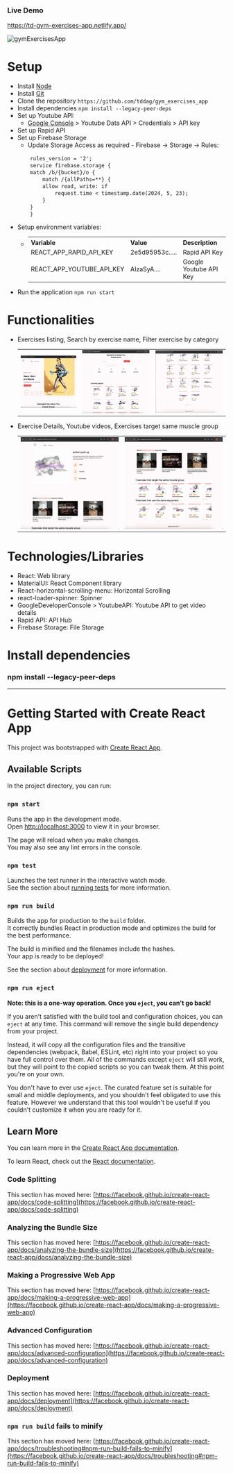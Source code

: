 ### Live Demo

https://td-gym-exercises-app.netlify.app/

<img width="600" alt="gymExercisesApp" src="https://user-images.githubusercontent.com/34137087/233452452-61e06562-da75-43b8-8cff-c3da2b75382e.png">

# Setup

- Install [Node](https://nodejs.org/en/download/)
- Install [Git](https://git-scm.com/book/en/v2/Getting-Started-Installing-Git)
- Clone the repository `https://github.com/tddag/gym_exercises_app`
- Install dependencies `npm install --legacy-peer-deps`
- Set up Youtube API:
  - [Google Console](https://console.cloud.google) > Youtube Data API > Credentials > API key
- Set up Rapid API
- Set up Firebase Storage
  - Update Storage Access as required - Firebase -> Storage -> Rules:
  ```
      rules_version = '2';
      service firebase.storage {
      match /b/{bucket}/o {
          match /{allPaths=**} {
          allow read, write: if
              request.time < timestamp.date(2024, 5, 23);
          }
      }
      }
  ```
- Setup environment variables:
  - <table>
        <tr>
            <th>Variable</th>
            <th>Value</th>
            <th>Description</th>
        </tr>
        <tr>
            <td>REACT_APP_RAPID_API_KEY</td>
            <td>2e5d95953c.....</td>
            <td>Rapid API Key</td>
        </tr>   
        <tr>
            <td>REACT_APP_YOUTUBE_API_KEY</td>
            <td>AIzaSyA....</td>
            <td>Google Youtube API Key</td>
        </tr>                                           
    </table>
- Run the application `npm run start`

# Functionalities

- Exercises listing, Search by exercise name, Filter exercise by category
    <table>
        <tr>
            <td><img src="./screenshots/exercise_listing_1.png" alt="exercise_listing_1"></td>
            <td><img src="./screenshots/exercise_listing_2.png" alt="exercise_listing_2"></td>
            <td><img src="./screenshots/exercise_listing_3.png" alt="exercise_listing_3"></td>
        </tr>
    </table>
- Exercise Details, Youtube videos, Exercises target same muscle group
    <table>
        <tr>
            <td><img src="./screenshots/exercise_details_1.png" alt="exercise_details_1"></td>
            <td><img src="./screenshots/exercise_details_2.png" alt="exercise_details_2"></td>
        </tr>
    </table>

# Technologies/Libraries

- React: Web library
- MaterialUI: React Component library
- React-horizontal-scrolling-menu: Horizontal Scrolling
- react-loader-spinner: Spinner
- GoogleDeveloperConsole > YoutubeAPI: Youtube API to get video details
- Rapid API: API Hub
- Firebase Storage: File Storage

# Install dependencies

### npm install --legacy-peer-deps

---

# Getting Started with Create React App

This project was bootstrapped with [Create React App](https://github.com/facebook/create-react-app).

## Available Scripts

In the project directory, you can run:

### `npm start`

Runs the app in the development mode.\
Open [http://localhost:3000](http://localhost:3000) to view it in your browser.

The page will reload when you make changes.\
You may also see any lint errors in the console.

### `npm test`

Launches the test runner in the interactive watch mode.\
See the section about [running tests](https://facebook.github.io/create-react-app/docs/running-tests) for more information.

### `npm run build`

Builds the app for production to the `build` folder.\
It correctly bundles React in production mode and optimizes the build for the best performance.

The build is minified and the filenames include the hashes.\
Your app is ready to be deployed!

See the section about [deployment](https://facebook.github.io/create-react-app/docs/deployment) for more information.

### `npm run eject`

**Note: this is a one-way operation. Once you `eject`, you can't go back!**

If you aren't satisfied with the build tool and configuration choices, you can `eject` at any time. This command will remove the single build dependency from your project.

Instead, it will copy all the configuration files and the transitive dependencies (webpack, Babel, ESLint, etc) right into your project so you have full control over them. All of the commands except `eject` will still work, but they will point to the copied scripts so you can tweak them. At this point you're on your own.

You don't have to ever use `eject`. The curated feature set is suitable for small and middle deployments, and you shouldn't feel obligated to use this feature. However we understand that this tool wouldn't be useful if you couldn't customize it when you are ready for it.

## Learn More

You can learn more in the [Create React App documentation](https://facebook.github.io/create-react-app/docs/getting-started).

To learn React, check out the [React documentation](https://reactjs.org/).

### Code Splitting

This section has moved here: [https://facebook.github.io/create-react-app/docs/code-splitting](https://facebook.github.io/create-react-app/docs/code-splitting)

### Analyzing the Bundle Size

This section has moved here: [https://facebook.github.io/create-react-app/docs/analyzing-the-bundle-size](https://facebook.github.io/create-react-app/docs/analyzing-the-bundle-size)

### Making a Progressive Web App

This section has moved here: [https://facebook.github.io/create-react-app/docs/making-a-progressive-web-app](https://facebook.github.io/create-react-app/docs/making-a-progressive-web-app)

### Advanced Configuration

This section has moved here: [https://facebook.github.io/create-react-app/docs/advanced-configuration](https://facebook.github.io/create-react-app/docs/advanced-configuration)

### Deployment

This section has moved here: [https://facebook.github.io/create-react-app/docs/deployment](https://facebook.github.io/create-react-app/docs/deployment)

### `npm run build` fails to minify

This section has moved here: [https://facebook.github.io/create-react-app/docs/troubleshooting#npm-run-build-fails-to-minify](https://facebook.github.io/create-react-app/docs/troubleshooting#npm-run-build-fails-to-minify)
